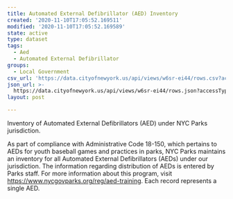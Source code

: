 ```yaml
---
title: Automated External Defibrillator (AED) Inventory
created: '2020-11-10T17:05:52.169511'
modified: '2020-11-10T17:05:52.169589'
state: active
type: dataset
tags:
  - Aed
  - Automated External Defibrillator
groups:
  - Local Government
csv_url: 'https://data.cityofnewyork.us/api/views/w6sr-ei44/rows.csv?accessType=DOWNLOAD'
json_url: >-
  https://data.cityofnewyork.us/api/views/w6sr-ei44/rows.json?accessType=DOWNLOAD
layout: post

---
```

Inventory of Automated External Defibrillators (AED) under NYC Parks jurisdiction.

As part of compliance with Administrative Code 18-150, which pertains to AEDs for youth baseball games and practices in parks, NYC Parks maintains an inventory for all Automated External Defibrillators (AEDs) under our jurisdiction. The information regarding distribution of AEDs is entered by Parks staff. For more information about this program, visit https://www.nycgovparks.org/reg/aed-training. Each record represents a single AED.
